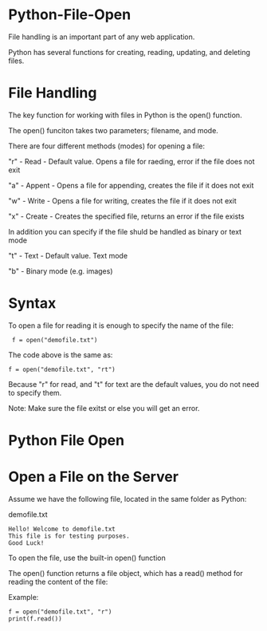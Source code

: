 # Python-File-Open
File handling is an important part of any web application.

Python has several functions for creating, reading, updating, and deleting files.

# File Handling
The key function for working with files in Python is the open() function.

The open() funciton takes two parameters; filename, and mode.

There are four different methods (modes) for opening a file:

"r" - Read - Default value. Opens a file for raeding, error if the file does not exit

"a" - Appent - Opens a file for appending, creates the file if it does not exit

"w" - Write - Opens a file for writing, creates the file if it does not exit

"x" - Create - Creates the specified file, returns an error if the file exists

In addition you can specify if the file shuld be handled as binary or text mode

"t" - Text - Default value. Text mode

"b" - Binary mode (e.g. images)


# Syntax
To open a file for reading it is enough to specify the name of the file:

     f = open("demofile.txt")

The code above is the same as:

    f = open("demofile.txt", "rt")

Because "r" for read, and "t" for text are the default values, you do not need to specify them.

Note: Make sure the file exitst or else you will get an error.

# Python File Open
# Open a File on the Server
Assume we have the following file, located in the same folder as Python:

demofile.txt

    Hello! Welcome to demofile.txt
    This file is for testing purposes.
    Good Luck!


To open the file, use the built-in open() function

The open() function returns a file object, which has a read() method for reading the content of the file:

Example:

    f = open("demofile.txt", "r")
    print(f.read())